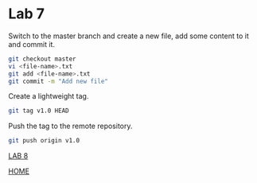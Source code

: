# Lab 7

Switch to the master branch and create a new file, add some content to it and commit it.
```bash
git checkout master
vi <file-name>.txt
git add <file-name>.txt
git commit -m "Add new file"
```

Create a lightweight tag.
```bash
git tag v1.0 HEAD
```

Push the tag to the remote repository.
```bash
git push origin v1.0
```

[LAB 8](./l8.md)

[HOME](./../README.md)
